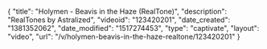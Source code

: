{
    "title": "Holymen - Beavis in the Haze (RealTone)",
    "description": "RealTones by Astralized",
    "videoid": "123420201",
    "date_created": "1381352062",
    "date_modified": "1517274453",
    "type": "captivate",
    "layout": "video",
    "url": "\/v\/holymen-beavis-in-the-haze-realtone\/123420201"
}